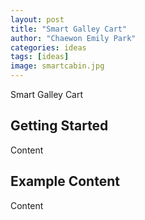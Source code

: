 ```yaml
---
layout: post
title: "Smart Galley Cart"
author: "Chaewon Emily Park"
categories: ideas
tags: [ideas]
image: smartcabin.jpg
---
```


Smart Galley Cart

## Getting Started

Content

## Example Content

Content

